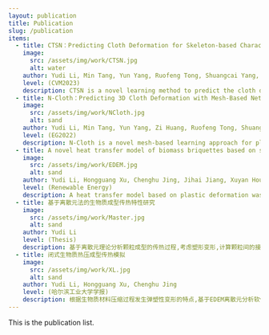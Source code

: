 ```yaml
---
layout: publication
title: Publication
slug: /publication
items:
  - title: CTSN：Predicting Cloth Deformation for Skeleton-based Characters with a Two-stream Skinning Network
    image:
      src: /assets/img/work/CTSN.jpg
      alt: water
    author: Yudi Li, Min Tang, Yun Yang, Ruofeng Tong, Shuangcai Yang, Yao Li, Bailin An, Qilong Kou
    level: (CVM2023)
    description: CTSN is a novel learning method to predict the cloth deformation for skeleton-based characters with a two-stream network. The characters processed can be humans and other skeletal-based non-human targets such as fish or pets. 
  - title: N-Cloth：Predicting 3D Cloth Deformation with Mesh-Based Networks
    image:
      src: /assets/img/work/NCloth.jpg
      alt: sand
    author: Yudi Li, Min Tang, Yun Yang, Zi Huang, Ruofeng Tong, Shuangcai Yang, Yao Li, Dinesh Manocha
    level: (EG2022)
    description: N-Cloth is a novel mesh-based learning approach for plausible 3D cloth deformation prediction. N-Cloth can handle cloth or obstacles represented by triangle meshes with arbitrary topologies.
  - title: A novel heat transfer model of biomass briquettes based on secondary development in EDEM
    image:
      src: /assets/img/work/EDEM.jpg
      alt: sand
    author: Yudi Li, Hongguang Xu, Chenghu Jing, Jihai Jiang, Xuyan Hou
    level: (Renewable Energy)
    description: A heat transfer model based on plastic deformation was constructed in the EDEM by discrete element method at the grain scale.
  - title: 基于离散元法的生物质成型传热特性研究
    image:
      src: /assets/img/work/Master.jpg
      alt: sand
    author: Yudi Li
    level: (Thesis)
    description: 基于离散元理论分析颗粒成型的传热过程,考虑塑形变形,计算颗粒间的接触力;分别对生物质颗粒与模具间和两个颗粒间的传热情况进行建模分析,并考虑用Verlet方法对传热过程进行迭代计算。用C++实现颗粒的力学和传热模型,二次开发EDEM API接口,对成型传热过程进行离散元数值模拟。
  - title: 闭式生物质热压成型传热模拟
    image:
      src: /assets/img/work/XL.jpg
      alt: sand
    author: Yudi Li, Hongguang Xu, Chenghu Jing
    level: (哈尔滨工业大学学报)
    description: 根据生物质材料压缩过程发生弹塑性变形的特点,基于EDEM离散元分析软件,建立生物质热压过程中接触模型和传热模型,设计API接口二次开发程序,在不同模具直径和保压时间等工艺参数条件下对闭式生物质热压成型传热过程进行仿真分析。
---
```


This is the publication list.
<br />
<br />

